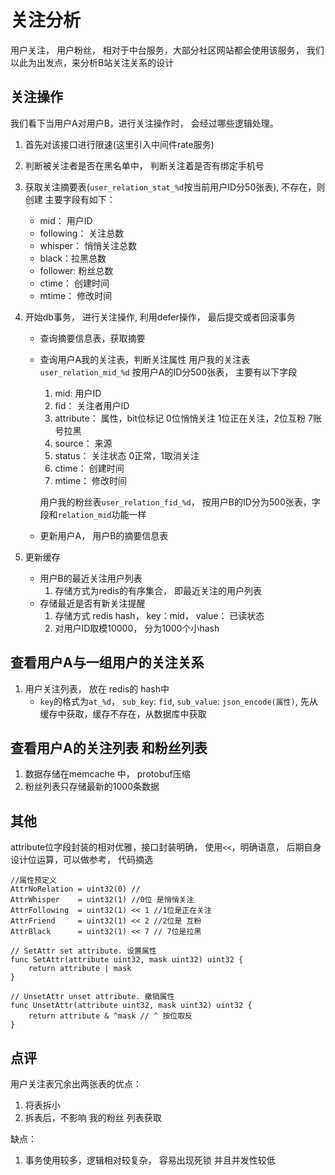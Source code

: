 # 关注分析


用户关注， 用户粉丝， 相对于中台服务，大部分社区网站都会使用该服务， 我们以此为出发点，来分析B站关注关系的设计

## 关注操作

我们看下当用户A对用户B，进行关注操作时， 会经过哪些逻辑处理。

1. 首先对该接口进行限速(这里引入中间件rate服务)
2. 判断被关注者是否在黑名单中， 判断关注着是否有绑定手机号
3. 获取关注摘要表(`user_relation_stat_%d`按当前用户ID分50张表), 不存在，则创建
	主要字段有如下：
	* mid： 用户ID
	* following： 关注总数
	* whisper： 悄悄关注总数
	* black：拉黑总数
	* follower: 粉丝总数
	* ctime： 创建时间
	* mtime： 修改时间
4. 开始db事务， 进行关注操作, 利用defer操作， 最后提交或者回滚事务
	* 查询摘要信息表，获取摘要
	* 查询用户A我的关注表，判断关注属性
		用户我的关注表`user_relation_mid_%d` 按用户A的ID分500张表， 主要有以下字段
		1. mid: 用户ID
		2. fid： 关注者用户ID
		3. attribute： 属性，bit位标记 0位悄悄关注 1位正在关注，2位互粉 7账号拉黑
		4. source： 来源
		5. status： 关注状态 0正常，1取消关注
		6. ctime： 创建时间
		7. mtime： 修改时间
	   
	   用户我的粉丝表`user_relation_fid_%d`， 按用户B的ID分为500张表，字段和`relation_mid`功能一样
	* 更新用户A， 用户B的摘要信息表
	
5. 更新缓存
	* 用户B的最近关注用户列表
		1. 存储方式为redis的有序集合， 即最近关注的用户列表
	* 存储最近是否有新关注提醒
		1. 存储方式 redis hash， key：mid， value： 已读状态
		2. 对用户ID取模10000， 分为1000个小hash

## 查看用户A与一组用户的关注关系

1. 用户关注列表， 放在 redis的 hash中
	* `key`的格式为`at_%d`， `sub_key`: `fid`, `sub_value`: `json_encode(属性)`, 先从缓存中获取，缓存不存在，从数据库中获取

## 查看用户A的关注列表 和粉丝列表

1. 数据存储在memcache 中， protobuf压缩
2. 粉丝列表只存储最新的1000条数据


## 其他

attribute位字段封装的相对优雅，接口封装明确， 使用`<<`，明确语意， 后期自身设计位运算，可以做参考， 代码摘选

```
//属性预定义
AttrNoRelation = uint32(0) //
AttrWhisper    = uint32(1) //0位 是悄悄关注
AttrFollowing  = uint32(1) << 1 //1位是正在关注
AttrFriend     = uint32(1) << 2 //2位是 互粉
AttrBlack      = uint32(1) << 7 // 7位是拉黑

// SetAttr set attribute. 设置属性
func SetAttr(attribute uint32, mask uint32) uint32 {
	return attribute | mask
}

// UnsetAttr unset attribute. 撤销属性
func UnsetAttr(attribute uint32, mask uint32) uint32 {
	return attribute & ^mask // ^ 按位取反
}
```


## 点评

用户关注表冗余出两张表的优点：

1. 将表拆小
2. 拆表后，不影响 我的粉丝 列表获取

缺点：

1. 事务使用较多，逻辑相对较复杂， 容易出现死锁 并且并发性较低

    	
